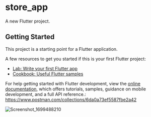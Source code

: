 # store_app

A new Flutter project.

## Getting Started

This project is a starting point for a Flutter application.

A few resources to get you started if this is your first Flutter project:

- [Lab: Write your first Flutter app](https://docs.flutter.dev/get-started/codelab)
- [Cookbook: Useful Flutter samples](https://docs.flutter.dev/cookbook)

For help getting started with Flutter development, view the
[online documentation](https://docs.flutter.dev/), which offers tutorials,
samples, guidance on mobile development, and a full API reference.:
https://www.postman.com/collections/6da0a73ef5587fbe2a42


![Screenshot_1699488210](https://github.com/Mariam-Emad127/Store-App/assets/93050116/3d536b94-3b5b-47eb-a26c-b5806a57297c)
